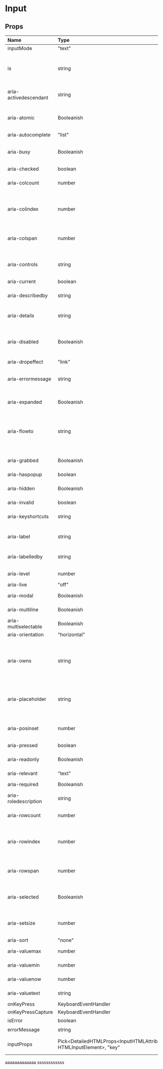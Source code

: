 # Input

<!-- start generate props table -->
<!-- このセクションは自動で作成されます。自分で編集しないでください。 -->

## Props

<!-- prettier-ignore-start -->
| Name   | Type   | Default | Description |
| :----- | :----- | :------ | :---------- |
|inputMode|"text" | "none" | "search" | "tel" | "url" | "email" | "numeric" | "decimal"|null|Hints at the type of data that might be entered by the user while editing the element or its contents<br>@see https://html.spec.whatwg.org/multipage/interaction.html#input-modalities:-the-inputmode-attribute|
|is|string|null|Specify that a standard HTML element should behave like a defined custom built-in element<br>@see https://html.spec.whatwg.org/multipage/custom-elements.html#attr-is|
|aria-activedescendant|string|null|Identifies the currently active element when DOM focus is on a composite widget, textbox, group, or application.|
|aria-atomic|Booleanish|null|Indicates whether assistive technologies will present all, or only parts of, the changed region based on the change notifications defined by the aria-relevant attribute.|
|aria-autocomplete|"list" | "none" | "inline" | "both"|null|Indicates whether inputting text could trigger display of one or more predictions of the user's intended value for an input and specifies how predictions would be<br>presented if they are made.|
|aria-busy|Booleanish|null|Indicates an element is being modified and that assistive technologies MAY want to wait until the modifications are complete before exposing them to the user.|
|aria-checked|boolean | "true" | "false" | "mixed"|null|Indicates the current "checked" state of checkboxes, radio buttons, and other widgets.<br>@see aria-pressed<br>@see aria-selected.|
|aria-colcount|number|null|Defines the total number of columns in a table, grid, or treegrid.<br>@see aria-colindex.|
|aria-colindex|number|null|Defines an element's column index or position with respect to the total number of columns within a table, grid, or treegrid.<br>@see aria-colcount<br>@see aria-colspan.|
|aria-colspan|number|null|Defines the number of columns spanned by a cell or gridcell within a table, grid, or treegrid.<br>@see aria-colindex<br>@see aria-rowspan.|
|aria-controls|string|null|Identifies the element (or elements) whose contents or presence are controlled by the current element.<br>@see aria-owns.|
|aria-current|boolean | "time" | "true" | "false" | "page" | "step" | "location" | "date"|null|Indicates the element that represents the current item within a container or set of related elements.|
|aria-describedby|string|null|Identifies the element (or elements) that describes the object.<br>@see aria-labelledby|
|aria-details|string|null|Identifies the element that provides a detailed, extended description for the object.<br>@see aria-describedby.|
|aria-disabled|Booleanish|null|Indicates that the element is perceivable but disabled, so it is not editable or otherwise operable.<br>@see aria-hidden<br>@see aria-readonly.|
|aria-dropeffect|"link" | "none" | "copy" | "execute" | "move" | "popup"|null|Indicates what functions can be performed when a dragged object is released on the drop target.<br>@deprecated in ARIA 1.1|
|aria-errormessage|string|null|Identifies the element that provides an error message for the object.<br>@see aria-invalid<br>@see aria-describedby.|
|aria-expanded|Booleanish|null|Indicates whether the element, or another grouping element it controls, is currently expanded or collapsed.|
|aria-flowto|string|null|Identifies the next element (or elements) in an alternate reading order of content which, at the user's discretion,<br>allows assistive technology to override the general default of reading in document source order.|
|aria-grabbed|Booleanish|null|Indicates an element's "grabbed" state in a drag-and-drop operation.<br>@deprecated in ARIA 1.1|
|aria-haspopup|boolean | "dialog" | "menu" | "true" | "false" | "grid" | "listbox" | "tree"|null|Indicates the availability and type of interactive popup element, such as menu or dialog, that can be triggered by an element.|
|aria-hidden|Booleanish|null|Indicates whether the element is exposed to an accessibility API.<br>@see aria-disabled.|
|aria-invalid|boolean | "true" | "false" | "grammar" | "spelling"|null|Indicates the entered value does not conform to the format expected by the application.<br>@see aria-errormessage.|
|aria-keyshortcuts|string|null|Indicates keyboard shortcuts that an author has implemented to activate or give focus to an element.|
|aria-label|string|null|Defines a string value that labels the current element.<br>@see aria-labelledby.|
|aria-labelledby|string|null|Identifies the element (or elements) that labels the current element.<br>@see aria-describedby.|
|aria-level|number|null|Defines the hierarchical level of an element within a structure.|
|aria-live|"off" | "assertive" | "polite"|null|Indicates that an element will be updated, and describes the types of updates the user agents, assistive technologies, and user can expect from the live region.|
|aria-modal|Booleanish|null|Indicates whether an element is modal when displayed.|
|aria-multiline|Booleanish|null|Indicates whether a text box accepts multiple lines of input or only a single line.|
|aria-multiselectable|Booleanish|null|Indicates that the user may select more than one item from the current selectable descendants.|
|aria-orientation|"horizontal" | "vertical"|null|Indicates whether the element's orientation is horizontal, vertical, or unknown/ambiguous.|
|aria-owns|string|null|Identifies an element (or elements) in order to define a visual, functional, or contextual parent/child relationship<br>between DOM elements where the DOM hierarchy cannot be used to represent the relationship.<br>@see aria-controls.|
|aria-placeholder|string|null|Defines a short hint (a word or short phrase) intended to aid the user with data entry when the control has no value.<br>A hint could be a sample value or a brief description of the expected format.|
|aria-posinset|number|null|Defines an element's number or position in the current set of listitems or treeitems. Not required if all elements in the set are present in the DOM.<br>@see aria-setsize.|
|aria-pressed|boolean | "true" | "false" | "mixed"|null|Indicates the current "pressed" state of toggle buttons.<br>@see aria-checked<br>@see aria-selected.|
|aria-readonly|Booleanish|null|Indicates that the element is not editable, but is otherwise operable.<br>@see aria-disabled.|
|aria-relevant|"text" | "additions" | "additions removals" | "additions text" | "all" | "removals" | "removals additions" | "removals text" | "text additions" | "text removals"|null|Indicates what notifications the user agent will trigger when the accessibility tree within a live region is modified.<br>@see aria-atomic.|
|aria-required|Booleanish|null|Indicates that user input is required on the element before a form may be submitted.|
|aria-roledescription|string|null|Defines a human-readable, author-localized description for the role of an element.|
|aria-rowcount|number|null|Defines the total number of rows in a table, grid, or treegrid.<br>@see aria-rowindex.|
|aria-rowindex|number|null|Defines an element's row index or position with respect to the total number of rows within a table, grid, or treegrid.<br>@see aria-rowcount<br>@see aria-rowspan.|
|aria-rowspan|number|null|Defines the number of rows spanned by a cell or gridcell within a table, grid, or treegrid.<br>@see aria-rowindex<br>@see aria-colspan.|
|aria-selected|Booleanish|null|Indicates the current "selected" state of various widgets.<br>@see aria-checked<br>@see aria-pressed.|
|aria-setsize|number|null|Defines the number of items in the current set of listitems or treeitems. Not required if all elements in the set are present in the DOM.<br>@see aria-posinset.|
|aria-sort|"none" | "ascending" | "descending" | "other"|null|Indicates if items in a table or grid are sorted in ascending or descending order.|
|aria-valuemax|number|null|Defines the maximum allowed value for a range widget.|
|aria-valuemin|number|null|Defines the minimum allowed value for a range widget.|
|aria-valuenow|number|null|Defines the current value for a range widget.<br>@see aria-valuetext.|
|aria-valuetext|string|null|Defines the human readable text alternative of aria-valuenow for a range widget.|
|onKeyPress|KeyboardEventHandler<HTMLDivElement>|null|@deprecated|
|onKeyPressCapture|KeyboardEventHandler<HTMLDivElement>|null|@deprecated|
|isError|boolean|null|errorが発生したかどうか|
|errorMessage|string|null|isError = trueの場合に表示するエラーメッセージ|
|inputProps|Pick<DetailedHTMLProps<InputHTMLAttributes<HTMLInputElement>, HTMLInputElement>, "key" | keyof InputHTMLAttributes<...>> & { ...; }|null|input elementへ渡すprops|
<!-- prettier-ignore-end -->

<!-- end generate props table -->

aaaaaaaaaaaaa
ssssssssssss
